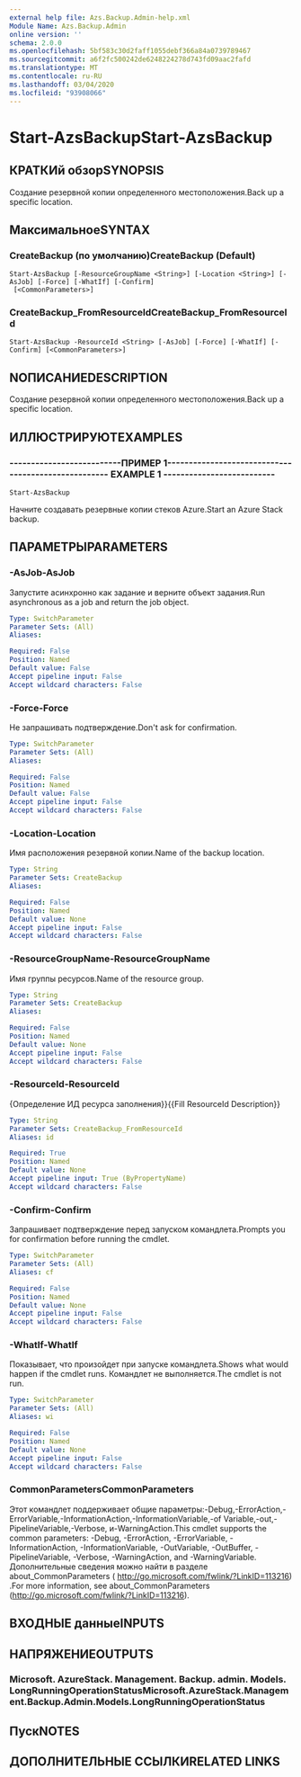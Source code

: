 ```yaml
---
external help file: Azs.Backup.Admin-help.xml
Module Name: Azs.Backup.Admin
online version: ''
schema: 2.0.0
ms.openlocfilehash: 5bf583c30d2faff1055debf366a84a0739789467
ms.sourcegitcommit: a6f2fc500242de6248224278d743fd09aac2fafd
ms.translationtype: MT
ms.contentlocale: ru-RU
ms.lasthandoff: 03/04/2020
ms.locfileid: "93908066"
---
```

# <span data-ttu-id="65953-101">Start-AzsBackup</span><span class="sxs-lookup"><span data-stu-id="65953-101">Start-AzsBackup</span></span>

## <span data-ttu-id="65953-102">КРАТКИй обзор</span><span class="sxs-lookup"><span data-stu-id="65953-102">SYNOPSIS</span></span>
<span data-ttu-id="65953-103">Создание резервной копии определенного местоположения.</span><span class="sxs-lookup"><span data-stu-id="65953-103">Back up a specific location.</span></span>

## <span data-ttu-id="65953-104">Максимальное</span><span class="sxs-lookup"><span data-stu-id="65953-104">SYNTAX</span></span>

### <span data-ttu-id="65953-105">CreateBackup (по умолчанию)</span><span class="sxs-lookup"><span data-stu-id="65953-105">CreateBackup (Default)</span></span>
```
Start-AzsBackup [-ResourceGroupName <String>] [-Location <String>] [-AsJob] [-Force] [-WhatIf] [-Confirm]
 [<CommonParameters>]
```

### <span data-ttu-id="65953-106">CreateBackup_FromResourceId</span><span class="sxs-lookup"><span data-stu-id="65953-106">CreateBackup_FromResourceId</span></span>
```
Start-AzsBackup -ResourceId <String> [-AsJob] [-Force] [-WhatIf] [-Confirm] [<CommonParameters>]
```

## <span data-ttu-id="65953-107">NОПИСАНИЕ</span><span class="sxs-lookup"><span data-stu-id="65953-107">DESCRIPTION</span></span>
<span data-ttu-id="65953-108">Создание резервной копии определенного местоположения.</span><span class="sxs-lookup"><span data-stu-id="65953-108">Back up a specific location.</span></span>

## <span data-ttu-id="65953-109">ИЛЛЮСТРИРУЮТ</span><span class="sxs-lookup"><span data-stu-id="65953-109">EXAMPLES</span></span>

### <span data-ttu-id="65953-110">--------------------------ПРИМЕР 1--------------------------</span><span class="sxs-lookup"><span data-stu-id="65953-110">-------------------------- EXAMPLE 1 --------------------------</span></span>
```
Start-AzsBackup
```

<span data-ttu-id="65953-111">Начните создавать резервные копии стеков Azure.</span><span class="sxs-lookup"><span data-stu-id="65953-111">Start an Azure Stack backup.</span></span>

## <span data-ttu-id="65953-112">ПАРАМЕТРЫ</span><span class="sxs-lookup"><span data-stu-id="65953-112">PARAMETERS</span></span>

### <span data-ttu-id="65953-113">-AsJob</span><span class="sxs-lookup"><span data-stu-id="65953-113">-AsJob</span></span>
<span data-ttu-id="65953-114">Запустите асинхронно как задание и верните объект задания.</span><span class="sxs-lookup"><span data-stu-id="65953-114">Run asynchronous as a job and return the job object.</span></span>

```yaml
Type: SwitchParameter
Parameter Sets: (All)
Aliases: 

Required: False
Position: Named
Default value: False
Accept pipeline input: False
Accept wildcard characters: False
```

### <span data-ttu-id="65953-115">-Force</span><span class="sxs-lookup"><span data-stu-id="65953-115">-Force</span></span>
<span data-ttu-id="65953-116">Не запрашивать подтверждение.</span><span class="sxs-lookup"><span data-stu-id="65953-116">Don't ask for confirmation.</span></span>

```yaml
Type: SwitchParameter
Parameter Sets: (All)
Aliases: 

Required: False
Position: Named
Default value: False
Accept pipeline input: False
Accept wildcard characters: False
```

### <span data-ttu-id="65953-117">-Location</span><span class="sxs-lookup"><span data-stu-id="65953-117">-Location</span></span>
<span data-ttu-id="65953-118">Имя расположения резервной копии.</span><span class="sxs-lookup"><span data-stu-id="65953-118">Name of the backup location.</span></span>

```yaml
Type: String
Parameter Sets: CreateBackup
Aliases: 

Required: False
Position: Named
Default value: None
Accept pipeline input: False
Accept wildcard characters: False
```

### <span data-ttu-id="65953-119">-ResourceGroupName</span><span class="sxs-lookup"><span data-stu-id="65953-119">-ResourceGroupName</span></span>
<span data-ttu-id="65953-120">Имя группы ресурсов.</span><span class="sxs-lookup"><span data-stu-id="65953-120">Name of the resource group.</span></span>

```yaml
Type: String
Parameter Sets: CreateBackup
Aliases: 

Required: False
Position: Named
Default value: None
Accept pipeline input: False
Accept wildcard characters: False
```

### <span data-ttu-id="65953-121">-ResourceId</span><span class="sxs-lookup"><span data-stu-id="65953-121">-ResourceId</span></span>
<span data-ttu-id="65953-122">{Определение ИД ресурса заполнения}}</span><span class="sxs-lookup"><span data-stu-id="65953-122">{{Fill ResourceId Description}}</span></span>

```yaml
Type: String
Parameter Sets: CreateBackup_FromResourceId
Aliases: id

Required: True
Position: Named
Default value: None
Accept pipeline input: True (ByPropertyName)
Accept wildcard characters: False
```

### <span data-ttu-id="65953-123">-Confirm</span><span class="sxs-lookup"><span data-stu-id="65953-123">-Confirm</span></span>
<span data-ttu-id="65953-124">Запрашивает подтверждение перед запуском командлета.</span><span class="sxs-lookup"><span data-stu-id="65953-124">Prompts you for confirmation before running the cmdlet.</span></span>

```yaml
Type: SwitchParameter
Parameter Sets: (All)
Aliases: cf

Required: False
Position: Named
Default value: None
Accept pipeline input: False
Accept wildcard characters: False
```

### <span data-ttu-id="65953-125">-WhatIf</span><span class="sxs-lookup"><span data-stu-id="65953-125">-WhatIf</span></span>
<span data-ttu-id="65953-126">Показывает, что произойдет при запуске командлета.</span><span class="sxs-lookup"><span data-stu-id="65953-126">Shows what would happen if the cmdlet runs.</span></span>
<span data-ttu-id="65953-127">Командлет не выполняется.</span><span class="sxs-lookup"><span data-stu-id="65953-127">The cmdlet is not run.</span></span>

```yaml
Type: SwitchParameter
Parameter Sets: (All)
Aliases: wi

Required: False
Position: Named
Default value: None
Accept pipeline input: False
Accept wildcard characters: False
```

### <span data-ttu-id="65953-128">CommonParameters</span><span class="sxs-lookup"><span data-stu-id="65953-128">CommonParameters</span></span>
<span data-ttu-id="65953-129">Этот командлет поддерживает общие параметры:-Debug,-ErrorAction,-ErrorVariable,-InformationAction,-InformationVariable,-of Variable,-out,-PipelineVariable,-Verbose, и-WarningAction.</span><span class="sxs-lookup"><span data-stu-id="65953-129">This cmdlet supports the common parameters: -Debug, -ErrorAction, -ErrorVariable, -InformationAction, -InformationVariable, -OutVariable, -OutBuffer, -PipelineVariable, -Verbose, -WarningAction, and -WarningVariable.</span></span> <span data-ttu-id="65953-130">Дополнительные сведения можно найти в разделе about_CommonParameters ( http://go.microsoft.com/fwlink/?LinkID=113216) .</span><span class="sxs-lookup"><span data-stu-id="65953-130">For more information, see about_CommonParameters (http://go.microsoft.com/fwlink/?LinkID=113216).</span></span>

## <span data-ttu-id="65953-131">ВХОДНЫЕ данные</span><span class="sxs-lookup"><span data-stu-id="65953-131">INPUTS</span></span>

## <span data-ttu-id="65953-132">НАПРЯЖЕНИЕ</span><span class="sxs-lookup"><span data-stu-id="65953-132">OUTPUTS</span></span>

### <span data-ttu-id="65953-133">Microsoft. AzureStack. Management. Backup. admin. Models. LongRunningOperationStatus</span><span class="sxs-lookup"><span data-stu-id="65953-133">Microsoft.AzureStack.Management.Backup.Admin.Models.LongRunningOperationStatus</span></span>

## <span data-ttu-id="65953-134">Пуск</span><span class="sxs-lookup"><span data-stu-id="65953-134">NOTES</span></span>

## <span data-ttu-id="65953-135">ДОПОЛНИТЕЛЬНЫЕ ССЫЛКИ</span><span class="sxs-lookup"><span data-stu-id="65953-135">RELATED LINKS</span></span>

